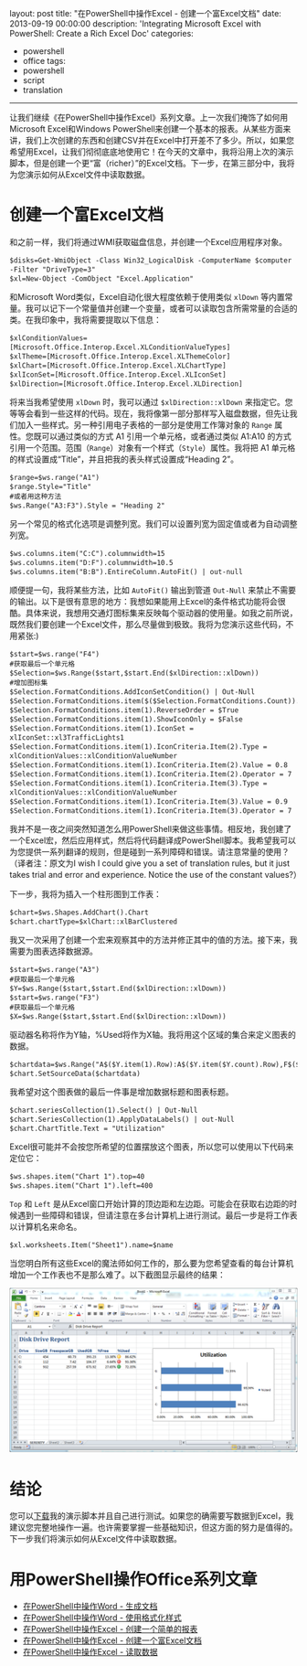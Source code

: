 layout: post
title: "在PowerShell中操作Excel - 创建一个富Excel文档"
date: 2013-09-19 00:00:00
description: 'Integrating Microsoft Excel with PowerShell: Create a Rich Excel Doc'
categories:
- powershell
- office
tags:
- powershell
- script
- translation
---
让我们继续《在PowerShell中操作Excel》系列文章。上一次我们掩饰了如何用Microsoft Excel和Windows PowerShell来创建一个基本的报表。从某些方面来讲，我们上次创建的东西和创建CSV并在Excel中打开差不了多少。所以，如果您希望用Excel，让我们彻彻底底地使用它！在今天的文章中，我将沿用上次的演示脚本，但是创建一个更“富（richer）”的Excel文档。下一步，在第三部分中，我将为您演示如何从Excel文件中读取数据。
<!--more-->

创建一个富Excel文档
===================

和之前一样，我们将通过WMI获取磁盘信息，并创建一个Excel应用程序对象。

	$disks=Get-WmiObject -Class Win32_LogicalDisk -ComputerName $computer -Filter "DriveType=3"
	$xl=New-Object -ComObject "Excel.Application"

和Microsoft Word类似，Excel自动化很大程度依赖于使用类似 `xlDown` 等内置常量。我可以记下一个常量值并创建一个变量，或者可以读取包含所需常量的合适的类。在我印象中，我将需要提取以下信息：

	$xlConditionValues=[Microsoft.Office.Interop.Excel.XLConditionValueTypes]
	$xlTheme=[Microsoft.Office.Interop.Excel.XLThemeColor]
	$xlChart=[Microsoft.Office.Interop.Excel.XLChartType]
	$xlIconSet=[Microsoft.Office.Interop.Excel.XLIconSet]
	$xlDirection=[Microsoft.Office.Interop.Excel.XLDirection]

将来当我希望使用 `xlDown` 时，我可以通过 `$xlDirection::xlDown` 来指定它。您等等会看到一些这样的代码。现在，我将像第一部分那样写入磁盘数据，但先让我们加入一些样式。另一种引用电子表格的一部分是使用工作簿对象的 `Range` 属性。您既可以通过类似的方式 A1 引用一个单元格，或者通过类似 A1:A10 的方式引用一个范围。范围（`Range`）对象有一个样式（`Style`）属性。我将把 A1 单元格的样式设置成“Title”，并且把我的表头样式设置成“Heading 2”。

	$range=$ws.range("A1")
	$range.Style="Title"
	#或者用这种方法
	$ws.Range("A3:F3").Style = "Heading 2"

另一个常见的格式化选项是调整列宽。我们可以设置列宽为固定值或者为自动调整列宽。

	$ws.columns.item("C:C").columnwidth=15
	$ws.columns.item("D:F").columnwidth=10.5
	$ws.columns.item("B:B").EntireColumn.AutoFit() | out-null

顺便提一句，我将某些方法，比如 `AutoFit()` 输出到管道 `Out-Null` 来禁止不需要的输出。以下是很有意思的地方：我想如果能用上Excel的条件格式功能将会很酷。具体来说，我想用交通灯图标集来反映每个驱动器的使用量。如我之前所说，既然我们要创建一个Excel文件，那么尽量做到极致。我将为您演示这些代码，不用紧张:)

	$start=$ws.range("F4")
	#获取最后一个单元格
	$Selection=$ws.Range($start,$start.End($xlDirection::xlDown))
	#增加图标集
	$Selection.FormatConditions.AddIconSetCondition() | Out-Null
	$Selection.FormatConditions.item($($Selection.FormatConditions.Count)).SetFirstPriority()
	$Selection.FormatConditions.item(1).ReverseOrder = $True
	$Selection.FormatConditions.item(1).ShowIconOnly = $False
	$Selection.FormatConditions.item(1).IconSet = xlIconSet::xl3TrafficLights1
	$Selection.FormatConditions.item(1).IconCriteria.Item(2).Type = xlConditionValues::xlConditionValueNumber
	$Selection.FormatConditions.item(1).IconCriteria.Item(2).Value = 0.8
	$Selection.FormatConditions.item(1).IconCriteria.Item(2).Operator = 7
	$Selection.FormatConditions.item(1).IconCriteria.Item(3).Type = xlConditionValues::xlConditionValueNumber
	$Selection.FormatConditions.item(1).IconCriteria.Item(3).Value = 0.9
	$Selection.FormatConditions.item(1).IconCriteria.Item(3).Operator = 7

我并不是一夜之间突然知道怎么用PowerShell来做这些事情。相反地，我创建了一个Excel宏，然后应用样式，然后将代码翻译成PowerShell脚本。我希望我可以为您提供一系列翻译的规则，但是碰到一系列障碍和错误。请注意常量的使用？
（译者注：原文为I wish I could give you a set of translation rules, but it just takes trial and error and experience. Notice the use of the constant values?）

下一步，我将为插入一个柱形图到工作表：

	$chart=$ws.Shapes.AddChart().Chart
	$chart.chartType=$xlChart::xlBarClustered

我又一次采用了创建一个宏来观察其中的方法并修正其中的值的方法。接下来，我需要为图表选择数据源。

	$start=$ws.range("A3")
	#获取最后一个单元格
	$Y=$ws.Range($start,$start.End($xlDirection::xlDown))
	$start=$ws.range("F3")
	#获取最后一个单元格
	$X=$ws.Range($start,$start.End($xlDirection::xlDown))

驱动器名称将作为Y轴，%Used将作为X轴。我将用这个区域的集合来定义图表的数据。

	$chartdata=$ws.Range("A$($Y.item(1).Row):A$($Y.item($Y.count).Row),F$($X.item(1).Row):F$($X.item($X.count).Row)")
	$chart.SetSourceData($chartdata)

我希望对这个图表做的最后一件事是增加数据标题和图表标题。

	$chart.seriesCollection(1).Select() | Out-Null
	$chart.SeriesCollection(1).ApplyDataLabels() | out-Null
	$chart.ChartTitle.Text = "Utilization"

Excel很可能并不会按您所希望的位置摆放这个图表，所以您可以使用以下代码来定位它：

	$ws.shapes.item("Chart 1").top=40
	$ws.shapes.item("Chart 1").left=400

`Top` 和 `Left` 是从Excel窗口开始计算的顶边距和左边距。可能会在获取右边距的时候遇到一些障碍和错误，但请注意在多台计算机上进行测试。最后一步是将工作表以计算机名来命名。

	$xl.worksheets.Item("Sheet1").name=$name

当您明白所有这些Excel的魔法师如何工作的，那么要为您希望查看的每台计算机增加一个工作表也不是那么难了。以下截图显示最终的结果：

![增强的Excel报表](/img/2013-09-19-integrating-microsoft-excel-with-powershell-create-a-rich-excel-doc-001.png)

结论
====
您可以[下载](/download/New-ExcelDiskSpace2.ps1)我的演示脚本并且自己进行测试。如果您的确需要写数据到Excel，我建议您完整地操作一遍。也许需要掌握一些基础知识，但这方面的努力是值得的。下一步我们将演示如何从Excel文件中读取数据。

用PowerShell操作Office系列文章
============================
* [在PowerShell中操作Word - 生成文档][1]
* [在PowerShell中操作Word - 使用格式化样式][2]
* [在PowerShell中操作Excel - 创建一个简单的报表][3]
* [在PowerShell中操作Excel - 创建一个富Excel文档][4]
* [在PowerShell中操作Excel - 读取数据][5]

[1]: /2013/09/28/integrating-microsoft-word-with-powershell-generate-a-document "在PowerShell中操作Word - 生成文档"
[2]: /2013/09/29/integrating-microsoft-word-with-powershell-format-style-documents "在PowerShell中操作Word - 使用格式化样式"
[3]: /2013/09/19/integrating-microsoft-excel-with-powershell-build-a-basic-report "在PowerShell中操作Excel - 创建一个简单的报表"
[4]: /2013/09/19/integrating-microsoft-excel-with-powershell-create-a-rich-excel-doc "在PowerShell中操作Excel - 创建一个富Excel文档"
[5]: /2013/09/21/integrating-microsoft-excel-with-powershell-reading-data "在PowerShell中操作Excel - 读取数据"
